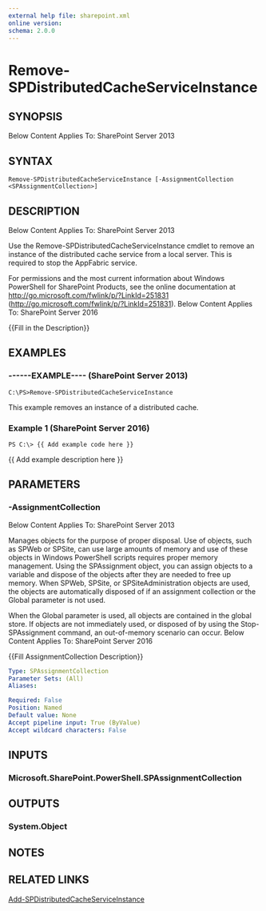 ```yaml
---
external help file: sharepoint.xml
online version: 
schema: 2.0.0
---
```


# Remove-SPDistributedCacheServiceInstance

## SYNOPSIS
Below Content Applies To: SharePoint Server 2013

## SYNTAX

```
Remove-SPDistributedCacheServiceInstance [-AssignmentCollection <SPAssignmentCollection>]
```

## DESCRIPTION
Below Content Applies To: SharePoint Server 2013

Use the Remove-SPDistributedCacheServiceInstance cmdlet to remove an instance of the distributed cache service from a local server.
This is required to stop the AppFabric service.

For permissions and the most current information about Windows PowerShell for SharePoint Products, see the online documentation at http://go.microsoft.com/fwlink/p/?LinkId=251831 (http://go.microsoft.com/fwlink/p/?LinkId=251831).
Below Content Applies To: SharePoint Server 2016

{{Fill in the Description}}

## EXAMPLES

### ------EXAMPLE---- (SharePoint Server 2013)
```
C:\PS>Remove-SPDistributedCacheServiceInstance
```

This example removes an instance of a distributed cache.

### Example 1 (SharePoint Server 2016)
```
PS C:\> {{ Add example code here }}
```

{{ Add example description here }}

## PARAMETERS

### -AssignmentCollection
Below Content Applies To: SharePoint Server 2013

Manages objects for the purpose of proper disposal.
Use of objects, such as SPWeb or SPSite, can use large amounts of memory and use of these objects in Windows PowerShell scripts requires proper memory management.
Using the SPAssignment object, you can assign objects to a variable and dispose of the objects after they are needed to free up memory.
When SPWeb, SPSite, or SPSiteAdministration objects are used, the objects are automatically disposed of if an assignment collection or the Global parameter is not used.

When the Global parameter is used, all objects are contained in the global store.
If objects are not immediately used, or disposed of by using the Stop-SPAssignment command, an out-of-memory scenario can occur.
Below Content Applies To: SharePoint Server 2016

{{Fill AssignmentCollection Description}}

```yaml
Type: SPAssignmentCollection
Parameter Sets: (All)
Aliases: 

Required: False
Position: Named
Default value: None
Accept pipeline input: True (ByValue)
Accept wildcard characters: False
```

## INPUTS

### Microsoft.SharePoint.PowerShell.SPAssignmentCollection

## OUTPUTS

### System.Object

## NOTES

## RELATED LINKS

[Add-SPDistributedCacheServiceInstance]()

